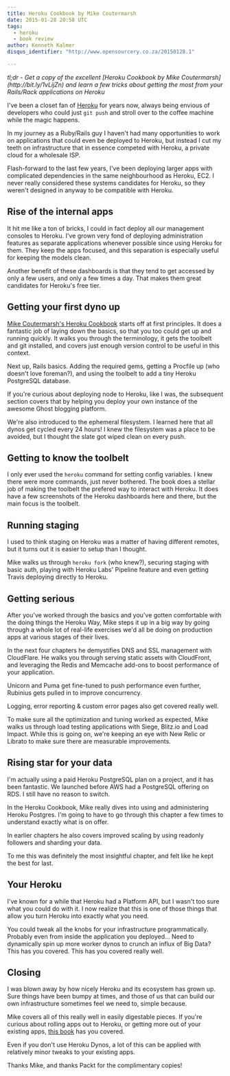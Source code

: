 ```yaml
---
title: Heroku Cookbook by Mike Coutermarsh
date: 2015-01-28 20:58 UTC
tags:
  - heroku
  - book review
author: Kenneth Kalmer
disqus_identifier: "http://www.opensourcery.co.za/20150128.1"

---
```


<em>
tl;dr - Get a copy of the excellent [Heroku Cookbook by Mike Coutermarsh](http://bit.ly/1vLijZn) and learn a few tricks about getting the most from your Rails/Rack applications on Heroku
</em>

I've been a closet fan of [Heroku](http://heroku.com) for years now, always being envious of developers who could just `git push` and stroll over to the coffee machine while the magic happens.

In my journey as a Ruby/Rails guy I haven't had many opportunities to work on applications that could even be deployed to Heroku, but instead I cut my teeth on infrastructure that in essence competed with Heroku, a private cloud for a wholesale ISP.

Flash-forward to the last few years, I've been deploying larger apps with complicated dependencies in the same neighbourhood as Heroku, EC2. I never really considered these systems candidates for Heroku, so they weren't designed in anyway to be compatible with Heroku.

## Rise of the internal apps

It hit me like a ton of bricks, I could in fact deploy all our management consoles to Heroku. I've grown very fond of deploying administration features as separate applications whenever possible since using Heroku for them. They keep the apps focused, and this separation is especially useful for keeping the models clean.

Another benefit of these dashboards is that they tend to get accessed by only a few users, and only a few times a day. That makes them great candidates for Heroku's free tier.

## Getting your first dyno up

[Mike Coutermarsh's Heroku Cookbook](http://bit.ly/1vLijZn) starts off at first principles. It does a fantastic job of laying down the basics, so that you too could get up and running quickly. It walks you through the terminology, it gets the toolbelt and git installed, and covers just enough version control to be useful in this context.

Next up, Rails basics. Adding the required gems, getting a Procfile up (who doesn't love foreman?), and using the toolbelt to add a tiny Heroku PostgreSQL database.

If you're curious about deploying node to Heroku, like I was, the subsequent section covers that by helping you deploy your own instance of the awesome Ghost blogging platform.

We're also introduced to the ephemeral filesystem. I learned here that all dynos get cycled every 24 hours! I knew the filesystem was a place to be avoided, but I thought the slate got wiped clean on every push.

## Getting to know the toolbelt

I only ever used the `heroku` command for setting config variables. I knew there were more commands, just never bothered. The book does a stellar job of making the toolbelt the prefered way to interact with Heroku. It does have a few screenshots of the Heroku dashboards here and there, but the main focus is the toolbelt.

## Running staging

I used to think staging on Heroku was a matter of having different remotes, but it turns out it is easier to setup than I thought.

Mike walks us through `heroku fork` (who knew?), securing staging with basic auth, playing with Heroku Labs' Pipeline feature and even getting Travis deploying directly to Heroku.

## Getting serious

After you've worked through the basics and you've gotten comfortable with the doing things the Heroku Way, Mike steps it up in a big way by going through a whole lot of real-life exercises we'd all be doing on production apps at various stages of their lives.

In the next four chapters he demystifies DNS and SSL management with CloudFlare. He walks you through serving static assets with CloudFront, and leveraging the Redis and Memcache add-ons to boost performance of your application.

Unicorn and Puma get fine-tuned to push performance even further, Rubinius gets pulled in to improve concurrency.

Logging, error reporting & custom error pages also get covered really well.

To make sure all the optimization and tuning worked as expected, Mike walks us through load testing applications with Siege, Blitz.io and Load Impact. While this is going on, we're keeping an eye with New Relic or Librato to make sure there are measurable improvements.

## Rising star for your data

I'm actually using a paid Heroku PostgreSQL plan on a project, and it has been fantastic. We launched before AWS had a PostgreSQL offering on RDS. I still have no reason to switch.

In the Heroku Cookbook, Mike really dives into using and administering Heroku Postgres. I'm going to have to go through this chapter a few times to understand exactly what is on offer.

In earlier chapters he also covers improved scaling by using readonly followers and sharding your data.

To me this was definitely the most insightful chapter, and felt like he kept the best for last.

## Your Heroku

I've known for a while that Heroku had a Platform API, but I wasn't too sure what you could do with it. I now realize that this is one of those things that allow you turn Heroku into exactly what you need.

You could tweak all the knobs for your infrastructure programmatically. Probably even from inside the application you deployed... Need to dynamically spin up more worker dynos to crunch an influx of Big Data? This has you covered. This has you covered really well.

## Closing

I was blown away by how nicely Heroku and its ecosystem has grown up. Sure things have been bumpy at times, and those of us that can build our own infrastructure sometimes feel we need to, simple because.

Mike covers all of this really well in easily digestable pieces. If you're curious about rolling apps out to Heroku, or getting more out of your existing apps, [this book](http://bit.ly/1vLijZn) has you covered.

Even if you don't use Heroku Dynos, a lot of this can be applied with relatively minor tweaks to your existing apps.

Thanks Mike, and thanks Packt for the complimentary copies!
